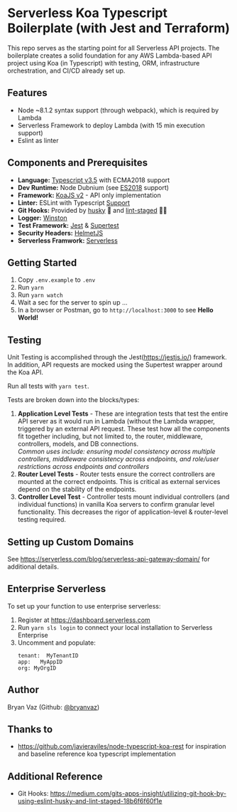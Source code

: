 # Serverless Koa Typescript Boilerplate (with Jest and Terraform)

This repo serves as the starting point for all Serverless API projects. The boilerplate creates a solid foundation for any AWS Lambda-based API project using Koa (in Typescript) with testing, ORM, infrastructure orchestration, and CI/CD already set up.

## Features
- Node ~8.1.2 syntax support (through webpack), which is required by Lambda
- Serverless Framework to deploy Lambda (with 15 min execution support)
- Eslint as linter

## Components and Prerequisites
- **Language:** [Typescript v3.5](https://github.com/microsoft/TypeScript) with ECMA2018 support
- **Dev Runtime:** Node Dubnium (see [ES2018](https://node.green/) support)
- **Framework:** [KoaJS v2](https://github.com/koajs/koa/) - API only implementation
- **Linter:** ESLint with Typescript [Support](https://github.com/typescript-eslint/typescript-eslint)
- **Git Hooks:** Provided by [husky](https://github.com/typicode/husky) 🐶 and [lint-staged](https://github.com/okonet/lint-staged) 🚫💩
- **Logger:** [Winston](https://github.com/winstonjs/winston)
- **Test Framework:** [Jest](https://jestjs.io/) & [Supertest](https://github.com/visionmedia/supertest)
- **Security Headers:** [HelmetJS](https://github.com/venables/koa-helmet)
- **Serverless Framwork:** [Serverless]()


## Getting Started
1. Copy `.env.example` to `.env`
2. Run `yarn`
3. Run `yarn watch`
4. Wait a sec for the server to spin up ...
5. In a browser or Postman, go to `http://localhost:3000` to see **Hello World!**

## Testing
Unit Testing is accomplished through the Jest(https://jestjs.io/) framework. In addition, API requests are mocked using the Supertest wrapper around the Koa API.

Run all tests with `yarn test`.

Tests are broken down into the blocks/types:
1. **Application Level Tests** - These are integration tests that test the entire API server as it would run in Lambda (without the Lambda wrapper, triggered by an external API request. These test how all the components fit together including, but not limited to, the router, middleware, controllers, models, and DB connections.
<br>_Common uses include: ensuring model consistency across multiple controllers, middleware consistency across endpoints, and role/user restrictions across endpoints and controllers_
2. **Router Level Tests** - Router tests ensure the correct controllers are mounted at the correct endpoints. This is critical as external services depend on the stability of the endpoints.
3. **Controller Level Test** - Controller tests mount individual controllers (and individual functions) in vanilla Koa servers to confirm granular level functionality. This decreases the rigor of application-level & router-level testing required.

## Setting up Custom Domains
See https://serverless.com/blog/serverless-api-gateway-domain/ for additional details.

## Enterprise Serverless
To set up your function to use enterprise serverless:
1. Register at https://dashboard.serverless.com
2. Run `yarn sls login` to connect your local installation to Serverless Enterprise
3. Uncomment and populate: 
    ```
    tenant:  MyTenantID
    app:   MyAppID
    org: MyOrgID
    ```

## Author
Bryan Vaz (Github: [@bryanvaz](https://github.com/bryanvaz))

## Thanks to
* https://github.com/javieraviles/node-typescript-koa-rest for inspiration and baseline reference koa typescript implementation

## Additional Reference
* Git Hooks: https://medium.com/gits-apps-insight/utilizing-git-hook-by-using-eslint-husky-and-lint-staged-18b6f6f60f1e
